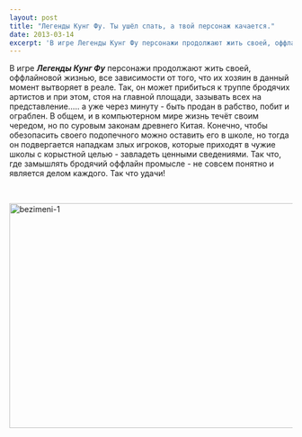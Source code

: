 ```yaml
---
layout: post
title: "Легенды Кунг Фу. Ты ушёл спать, а твой персонаж качается."
date: 2013-03-14
excerpt: 'В игре Легенды Кунг Фу персонажи продолжают жить своей, оффлайновой жизнью, все зависимости от того, что их хозяин в данный момент вытворяет в реале. Так, он может прибиться к труппе бродячих артистов и при этом, стоя на главной площади, зазывать всех на..... '
---
```


В игре <em><strong>Легенды Кунг Фу</strong></em> персонажи продолжают жить своей, оффлайновой жизнью, все зависимости от того, что их хозяин в данный момент вытворяет в реале. Так, он может прибиться к труппе бродячих артистов и при этом, стоя на главной площади, зазывать всех на представление..... а уже через минуту - быть продан в рабство, побит и ограблен. В общем, и в компьютерном мире жизнь течёт своим чередом, но по суровым законам древнего Китая. Конечно, чтобы обезопасить своего подопечного можно оставить его в школе, но тогда он подвергается нападкам злых игроков, которые приходят в чужие школы с корыстной целью - завладеть ценными сведениями. Так что, где замышлять бродячий оффлайн промысле - не совсем понятно и является делом каждого. Так что удачи!

&nbsp;

<a href="http://gamersoul.ru/wp-content/uploads/2013/01/bezimeni-1.jpg"><img class="wp-image-992 aligncenter" alt="bezimeni-1" src="http://gamersoul.ru/wp-content/uploads/2013/01/bezimeni-1.jpg" width="640" height="400" /></a>